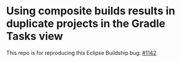 # Using composite builds results in duplicate projects in the Gradle Tasks view

This repo is for reproducing this Eclipse Buildship bug:
[#1142](https://github.com/eclipse/buildship/issues/1142)